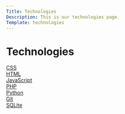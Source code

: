 ```yaml
---
Title: Technologies
Description: This is our technologies page.
Template: technologies
---
```


<div class="tech-box-header">
<h1>Technologies</h1>
</div>


<div class="tech-box" id="CSS">
<a href="technology/css">CSS</a>
</div>

<div class="twospan">
    <div class="tech-box" id="HTML">
        <a href="technology/html">HTML</a>
    </div>
</div>

<div class="twospan">
<div class="tech-box" id="JS">
<a href="technology/javascript">JavaScript</a>
</div>
</div>

<div class="tech-box" id="PHP">
<a href="technology/php">PHP</a>
</div>

<div class="threespan">
<div class="tech-box" id="Py">
<a href="technology/python">Python</a>
</div>
</div>

<div class="tech-box" id="Git">
<a href="technology/git">Git</a>
</div>

<div class="twospan">
<div class="tech-box" id="SQL">
<a href="technology/sqlite">SQLite</a>
</div>
</div>
